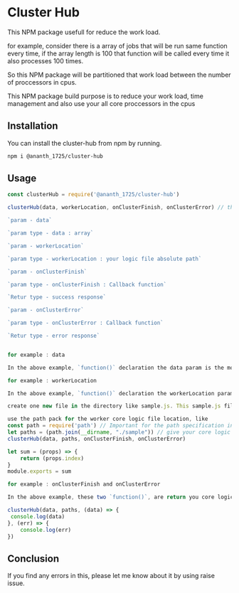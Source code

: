  Cluster Hub
=============

This NPM package usefull for reduce the work load.

for example, consider there is a array of jobs that will be run same function every time, if the array length is 100 that function will be called every time it also processes 100 times.

So this NPM package will be partitioned that work load between the number of proccessors in cpus.

This NPM package build purpose is to reduce your work load, time management and also use your all core proccessors in the cpus 

## Installation

You can install the cluster-hub from npm by running.

```sh
npm i @ananth_1725/cluster-hub
```

## Usage

```js
const clusterHub = require('@ananth_1725/cluster-hub')

clusterHub(data, workerLocation, onClusterFinish, onClusterError) // these four params are mandatory

`param - data`

`param type - data : array`

`param - workerLocation`

`param type - workerLocation : your logic file absolute path`

`param - onClusterFinish`

`param type - onClusterFinish : Callback function`

`Retur type - success response`

`param - onClusterError`

`param type - onClusterError : Callback function`

`Retur type - error response`


for example : data 

In the above example, `function()` declaration the data param is the most important thing. The data is your array, it is like [1,2,3,4,5].

for example : workerLocation

In the above example, `function()` declaration the workerLocation param is another important thing. The workerLocation have your absolute location of your worker `function()` logic. That worker `function` is your core logic. Let is see the small example below.

create one new file in the directory like sample.js. This sample.js file will export the core logic `function()`, you give this file absolute path in the npm `function()`. 

use the path pack for the worker core logic file location, like
const path = require('path') // Important for the path specification in your side
let paths = (path.join(__dirname, "./sample")) // give your core logic path in this path section
clusterHub(data, paths, onClusterFinish, onClusterError)

let sum = (props) => {
    return (props.index)
}
module.exports = sum

for example : onClusterFinish and onClusterError

In the above example, these two `function()`, are return you core logic success output or error output. So we declare these two `functions()`, For example

clusterHub(data, paths, (data) => {
 console.log(data)
}, (err) => {
    console.log(err)
})

```

## Conclusion

If you find any errors in this, please let me know about it by using raise issue.
